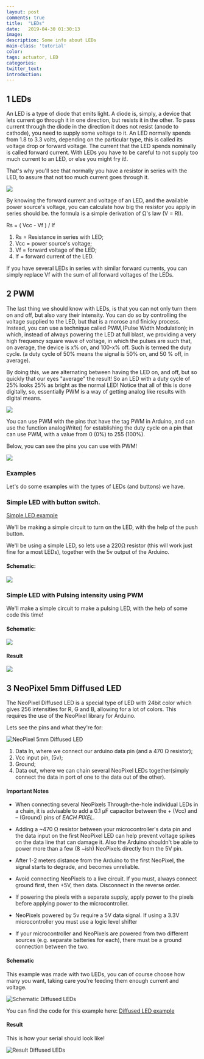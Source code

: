 ```yaml
---
layout: post
comments: true
title:  "LEDs"
date:   2019-04-30 01:30:13
image: 
description: Some info about LEDs
main-class: 'tutorial'
color:
tags: actuator, LED
categories:
twitter_text:
introduction:
---
```



## 1 LEDs

An LED is a type of diode that emits light. A diode is, simply, a device that lets
current go through it in one direction, but resists it in the other. To pass current
through the diode in the direction it does not resist (anode to cathode), you need
to supply some voltage to it. An LED normally spends from 1.8 to 3.3 volts, depending
on the particular type, this is called its voltage drop or forward voltage. The
current that the LED spends nominally is called forward current.  With LEDs you
have to be careful  to not supply too much current to an LED, or else you might
fry it!.

That's why you'll see that normally you have a resistor in series with the LED,
to assure that not too much current goes through it.

![](/assets/img/posts/led_6.png)

By knowing the forward current and voltage of an LED, and the available power
source's voltage, you can calculate how big the resistor you apply in series
should be. the formula is a simple derivation of Ω's law (V = RI).

Rs = ( Vcc - Vf ) / If
1. Rs = Resistance in series with LED;
2. Vcc = power source's voltage;
3. Vf = forward  voltage of the LED;
4. If = forward current of the LED.

If you have several LEDs in series with similar forward currents, you can simply
replace Vf with the sum of all forward voltages of the LEDs.

## 2 PWM

The last thing we should know with LEDs, is that you can not only turn them on
and off, but also vary their intensity. You can do so by controlling the voltage
supplied to the LED, but that is a morose and finicky process. Instead, you can
use a technique called PWM,(Pulse Width Modulation); in which, instead of always
powering the LED at full blast, we providing a very high frequency square wave of
voltage, in which the pulses  are such that, on average, the device is x% on,
and 100-x% off.  Such is termed the duty cycle. (a duty cycle of 50% means the
signal is 50% on, and 50 % off, in average).

By doing this, we are alternating between having the LED on, and off, but so quickly
that our eyes "average" the result! So an LED with a duty cycle of 25% looks 25%
as bright as the normal LED! Notice that all of this is done digitally, so,
essentially PWM is a way of getting analog like results with digital means.

![](/assets/img/posts/led_8.png)

You can use PWM with the pins that have the tag PWM in Arduino, and can use the
function analogWrite() for establishing the duty cycle on a pin that can use PWM,
with a value from 0 (0%) to 255 (100%).

Below, you can see the pins you can use with PWM!

![](/assets/img/posts/led_9.png)

### Examples

Let's do some examples with the types of LEDs (and buttons) we have.

### Simple LED with button switch.

<a href="https://github.com/datacentricdesign/lab/blob/master/examples/actuators/leds/simple/simple.ino" target="_blank">Simple LED example</a>

We'll be making a simple circuit to turn on the LED, with the help of the push button.

We'll be using a simple LED, so lets use a 220Ω resistor (this will work just fine
for a most LEDs), together with the 5v output of the Arduino.

#### Schematic:

![](/assets/img/posts/led_10.png)

### Simple LED with Pulsing intensity using PWM

We'll make a simple circuit to make a pulsing LED, with the help of some code
this time!

#### Schematic:

![](/assets/img/posts/led_11.png)

#### Result

![](/assets/img/posts/led_1.gif)

## 3 NeoPixel 5mm Diffused LED


The NeoPixel Diffused LED is a special type of LED with 24bit color which gives
256 intensities for R, G and B, allowing for a lot of colors. This requires the
use of the NeoPixel library for Arduino.

Lets see the pins and what they're for:

![NeoPixel 5mm Diffused LED](/assets/img/posts/led_12.png)

1. Data In, where we connect our arduino data pin (and a 470 Ω resistor);
2. Vcc input pin, (5v);
3. Ground;
4. Data out, where we can chain several NeoPixel LEDs together(simply connect
the data in port of one to the data out of the other).

#### Important Notes

* When connecting several NeoPixels Through-the-hole individual LEDs in a chain,
it is advisable to add a 0.1 µF capacitor between the + (Vcc) and – (Ground) pins
of *EACH PIXEL*.

* Adding a ~470 Ω resistor between your microcontroller's data pin and the data
input on the first NeoPixel LED can help prevent voltage spikes on the data line
that can damage it. Also the Arduino shouldn't be able to power more than a few
(8 ~ish) NeoPixels directly from the 5V pin.

* After 1-2 meters distance from the Arduino to the first NeoPixel, the signal
starts to degrade, and becomes unreliable.

* Avoid connecting NeoPixels to a live circuit. If you must, always connect
ground first, then +5V, then data. Disconnect in the reverse order.

* If powering the pixels with a separate supply, apply power to the pixels before
applying power to the microcontroller.

* NeoPixels powered by 5v require a 5V data signal. If using a 3.3V microcontroller
you must use a logic level shifter

* If your microcontroller and NeoPixels are powered from two different sources
(e.g. separate batteries for each), there must be a ground connection between
the two.

#### Schematic

This example was made with two LEDs, you can of course choose how many you want,
taking care you're feeding them enough current and voltage.

![Schematic Diffused LEDs](/assets/img/posts/led_13.png)

You can find the code for this example here:
<a href="https://github.com/datacentricdesign/lab/blob/master/examples/actuators/leds/diffused_led/diffused_led.ino" target="_blank">Diffused LED example</a>

#### Result

This is how your serial should look like!

![Result Diffused LEDs](/assets/img/posts/led_2.gif)
